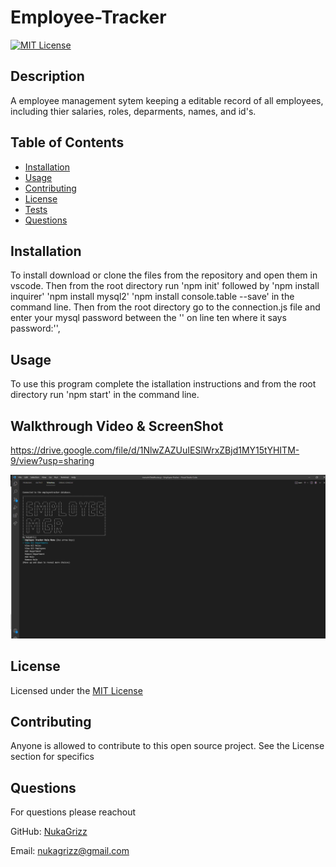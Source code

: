 # Employee-Tracker

[![MIT License](https://img.shields.io/badge/License-MIT-blue)](https://choosealicense.com/licenses/mit/)
  
  ## Description 

  A employee management sytem keeping a editable record of all employees, including thier salaries, roles, deparments, names, and id's.
  
  ## Table of Contents
  
  * [Installation](#installation)
  * [Usage](#usage)
  * [Contributing](#Contributing)
  * [License](#license)
  * [Tests](#tests)
  * [Questions](#questions)
  
  ## Installation
  
  To install download or clone the files from the repository and open them in vscode. Then from the root directory run 'npm init' followed by 'npm install inquirer' 'npm install mysql2' 'npm install console.table --save' in the command line. Then from the root directory go to the connection.js file and enter your mysql password between the '' on line ten where it says password:'',  
  
  ## Usage 
  
  To use this program complete the istallation instructions and from the root directory run 'npm start' in the command line.

  ## Walkthrough Video & ScreenShot

  https://drive.google.com/file/d/1NlwZAZUuIESlWrxZBjd1MY15tYHITM-9/view?usp=sharing
  
  ![alt text](./assets/images/Screenshot.png)
  
  ## License
  
  Licensed under the [MIT License](https://choosealicense.com/licenses/mit/)
  
  ## Contributing
  
  Anyone is allowed to contribute to this open source project. See the License section for specifics

  ## Questions

  For questions please reachout

  GitHub: [NukaGrizz](https://github.com/NukaGrizz)

  Email: nukagrizz@gmail.com
